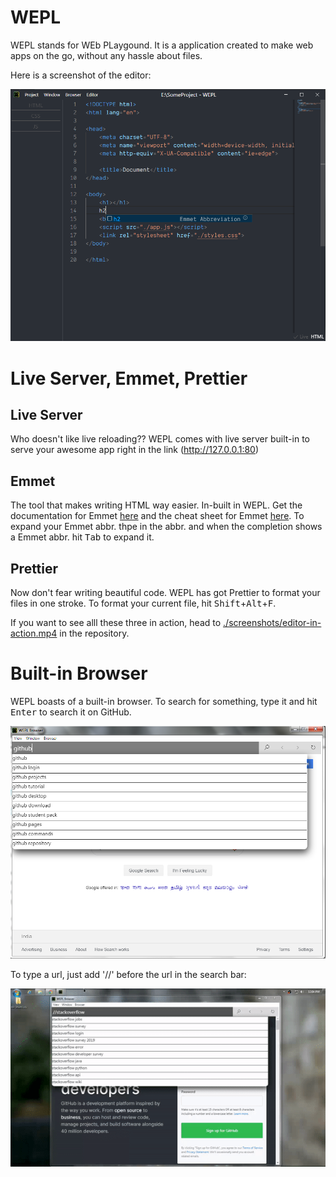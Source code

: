 # WEPL

WEPL stands for WEb PLaygound. It is a application created to make web apps on the go, without any hassle about files.

Here is a screenshot of the editor:

![](./screenshots/html-editor.png)

# Live Server, Emmet, Prettier

## Live Server

Who doesn't like live reloading?? WEPL comes with live server built-in to serve your awesome app right in the link (http://127.0.0.1:80)

## Emmet

The tool that makes writing HTML way easier. In-built in WEPL. Get the documentation for Emmet [here](https://docs.emmet.io) and the cheat sheet for Emmet [here](https://docs.emmet.io/cheat-sheet/). To expand your Emmet abbr. thpe in the abbr. and when the completion shows a Emmet abbr. hit <kbd>Tab</kbd> to expand it.

## Prettier

Now don't fear writing beautiful code. WEPL has got Prettier to format your files in one stroke. To format your current file, hit <kbd>Shift</kbd>+<kbd>Alt</kbd>+<kbd>F</kbd>.

If you want to see alll these three in action, head to [./screenshots/editor-in-action.mp4](\screenshots\editor-in-action.mp4) in the repository.

# Built-in Browser

WEPL boasts of a built-in browser. To search for something, type it and hit <kbd>Enter</kbd> to search it on GitHub.

![](./screenshots/browser-normal.png)

To type a url, just add '//' before the url in the search bar:

![](./screenshots/browser-url.gif)
